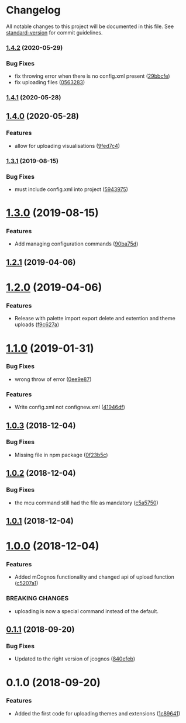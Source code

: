 # Changelog

All notable changes to this project will be documented in this file. See [standard-version](https://github.com/conventional-changelog/standard-version) for commit guidelines.

### [1.4.2](https://github.com/CognosExt/cognos-cli/compare/v1.4.1...v1.4.2) (2020-05-29)


### Bug Fixes

* fix throwing error when there is no config.xml present ([29bbcfe](https://github.com/CognosExt/cognos-cli/commit/29bbcfe6f5f50746faf66c33c67ebe22988fafa3))
* fix uploading files ([0563283](https://github.com/CognosExt/cognos-cli/commit/0563283b03378a9b645da168c1d9b6318185dfdf))

### [1.4.1](https://github.com/CognosExt/cognos-cli/compare/v1.4.0...v1.4.1) (2020-05-28)

## [1.4.0](https://github.com/CognosExt/cognos-cli/compare/v1.3.1...v1.4.0) (2020-05-28)


### Features

* allow for uploading visualisations ([9fed7c4](https://github.com/CognosExt/cognos-cli/commit/9fed7c4d9c1bf5aa2e1e98dcef182989ad89a3ae))

### [1.3.1](https://github.com/CognosExt/cognos-cli/compare/v1.3.0...v1.3.1) (2019-08-15)


### Bug Fixes

* must include config.xml into project ([5943975](https://github.com/CognosExt/cognos-cli/commit/5943975))

<a name="1.3.0"></a>
# [1.3.0](https://github.com/CognosExt/cognos-cli/compare/v1.2.1...v1.3.0) (2019-08-15)


### Features

* Add managing configuration commands ([90ba75d](https://github.com/CognosExt/cognos-cli/commit/90ba75d))



<a name="1.2.1"></a>
## [1.2.1](https://github.com/CognosExt/cognos-cli/compare/v1.2.0...v1.2.1) (2019-04-06)



<a name="1.2.0"></a>
# [1.2.0](https://github.com/CognosExt/cognos-cli/compare/v1.1.0...v1.2.0) (2019-04-06)


### Features

* Release with palette import export delete and extention and theme uploads ([f9c627a](https://github.com/CognosExt/cognos-cli/commit/f9c627a))



<a name="1.1.0"></a>
# [1.1.0](https://github.com/CognosExt/cognos-cli/compare/v1.0.3...v1.1.0) (2019-01-31)


### Bug Fixes

* wrong throw of error ([0ee9e87](https://github.com/CognosExt/cognos-cli/commit/0ee9e87))


### Features

* Write config.xml not confignew.xml ([41946df](https://github.com/CognosExt/cognos-cli/commit/41946df))



<a name="1.0.3"></a>
## [1.0.3](https://github.com/CognosExt/cognos-cli/compare/v1.0.2...v1.0.3) (2018-12-04)


### Bug Fixes

* Missing file in npm package ([0f23b5c](https://github.com/CognosExt/cognos-cli/commit/0f23b5c))



<a name="1.0.2"></a>
## [1.0.2](https://github.com/CognosExt/cognos-cli/compare/v1.0.1...v1.0.2) (2018-12-04)


### Bug Fixes

* the mcu command still had the file as mandatory ([c5a5750](https://github.com/CognosExt/cognos-cli/commit/c5a5750))



<a name="1.0.1"></a>
## [1.0.1](https://github.com/CognosExt/cognos-cli/compare/v1.0.0...v1.0.1) (2018-12-04)



<a name="1.0.0"></a>
# [1.0.0](https://github.com/CognosExt/cognos-cli/compare/v0.1.1...v1.0.0) (2018-12-04)


### Features

* Added mCognos functionality and changed api of upload function ([c5207a1](https://github.com/CognosExt/cognos-cli/commit/c5207a1))


### BREAKING CHANGES

* uploading is now a special command instead of the default.



<a name="0.1.1"></a>
## [0.1.1](https://github.com/CognosExt/cognos-cli/compare/v0.1.0...v0.1.1) (2018-09-20)


### Bug Fixes

* Updated to the right version of jcognos ([840efeb](https://github.com/CognosExt/cognos-cli/commit/840efeb))



<a name="0.1.0"></a>
# 0.1.0 (2018-09-20)


### Features

* Added the first code for uploading themes and extensions ([1c89641](https://github.com/CognosExt/cognos-cli/commit/1c89641))
